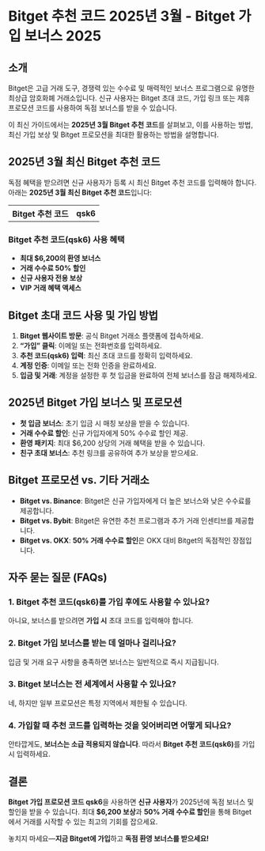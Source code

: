 <h1>Bitget 추천 코드 2025년 3월 - Bitget 가입 보너스 2025</h1>
<h2>소개</h2>
<p>Bitget은 고급 거래 도구, 경쟁력 있는 수수료 및 매력적인 보너스 프로그램으로 유명한 최상급 암호화폐 거래소입니다. 신규 사용자는 Bitget 초대 코드, 가입 링크 또는 제휴 프로모션 코드를 사용하여 독점 보너스를 받을 수 있습니다.</p>
<p>이 최신 가이드에서는 <strong>2025년 3월 Bitget 추천 코드</strong>를 살펴보고, 이를 사용하는 방법, 최신 가입 보상 및 Bitget 프로모션을 최대한 활용하는 방법을 설명합니다.</p>

<h2>2025년 3월 최신 Bitget 추천 코드</h2>
<p>독점 혜택을 받으려면 신규 사용자가 등록 시 최신 Bitget 추천 코드를 입력해야 합니다. 아래는 <strong>2025년 3월 최신 Bitget 추천 코드</strong>입니다:</p>

<table>
    <tr>
        <th>Bitget 추천 코드</th>
        <th>qsk6</th>
    </tr>
</table>

<h3>Bitget 추천 코드(qsk6) 사용 혜택</h3>
<ul>
    <li><strong>최대 $6,200의 환영 보너스</strong></li>
    <li><strong>거래 수수료 50% 할인</strong></li>
    <li><strong>신규 사용자 전용 보상</strong></li>
    <li><strong>VIP 거래 혜택 액세스</strong></li>
</ul>

<h2>Bitget 초대 코드 사용 및 가입 방법</h2>
<ol>
    <li><strong>Bitget 웹사이트 방문</strong>: 공식 Bitget 거래소 플랫폼에 접속하세요.</li>
    <li><strong>“가입” 클릭</strong>: 이메일 또는 전화번호를 입력하세요.</li>
    <li><strong>추천 코드(qsk6) 입력</strong>: 최신 초대 코드를 정확히 입력하세요.</li>
    <li><strong>계정 인증</strong>: 이메일 또는 전화 인증을 완료하세요.</li>
    <li><strong>입금 및 거래</strong>: 계정을 설정한 후 첫 입금을 완료하여 전체 보너스를 잠금 해제하세요.</li>
</ol>

<h2>2025년 Bitget 가입 보너스 및 프로모션</h2>
<ul>
    <li><strong>첫 입금 보너스</strong>: 초기 입금 시 매칭 보상을 받을 수 있습니다.</li>
    <li><strong>거래 수수료 할인</strong>: 신규 가입자에게 50% 수수료 할인 제공.</li>
    <li><strong>환영 패키지</strong>: 최대 $6,200 상당의 거래 혜택을 받을 수 있습니다.</li>
    <li><strong>친구 초대 보너스</strong>: 추천 링크를 공유하여 추가 보상을 받으세요.</li>
</ul>

<h2>Bitget 프로모션 vs. 기타 거래소</h2>
<ul>
    <li><strong>Bitget vs. Binance</strong>: Bitget은 신규 가입자에게 더 높은 보너스와 낮은 수수료를 제공합니다.</li>
    <li><strong>Bitget vs. Bybit</strong>: Bitget은 유연한 추천 프로그램과 추가 거래 인센티브를 제공합니다.</li>
    <li><strong>Bitget vs. OKX</strong>: <strong>50% 거래 수수료 할인</strong>은 OKX 대비 Bitget의 독점적인 장점입니다.</li>
</ul>

<h2>자주 묻는 질문 (FAQs)</h2>
<h3>1. Bitget 추천 코드(qsk6)를 가입 후에도 사용할 수 있나요?</h3>
<p>아니요, 보너스를 받으려면 <strong>가입 시</strong> 초대 코드를 입력해야 합니다.</p>

<h3>2. Bitget 가입 보너스를 받는 데 얼마나 걸리나요?</h3>
<p>입금 및 거래 요구 사항을 충족하면 보너스는 일반적으로 즉시 지급됩니다.</p>

<h3>3. Bitget 보너스는 전 세계에서 사용할 수 있나요?</h3>
<p>네, 하지만 일부 프로모션은 특정 지역에서 제한될 수 있습니다.</p>

<h3>4. 가입할 때 추천 코드를 입력하는 것을 잊어버리면 어떻게 되나요?</h3>
<p>안타깝게도, <strong>보너스는 소급 적용되지 않습니다</strong>. 따라서 <strong>Bitget 추천 코드(qsk6)</strong>를 가입 시 입력하세요.</p>

<h2>결론</h2>
<p><strong>Bitget 가입 프로모션 코드 qsk6</strong>을 사용하면 <strong>신규 사용자</strong>가 2025년에 독점 보너스 및 할인을 받을 수 있습니다. 최대 <strong>$6,200 보상</strong>과 <strong>50% 거래 수수료 할인</strong>을 통해 Bitget에서 거래를 시작할 수 있는 최고의 기회를 잡으세요.</p>

<p>놓치지 마세요—<strong>지금 Bitget에 가입</strong>하고 <strong>독점 환영 보너스를 받으세요!</strong></p>
